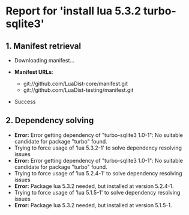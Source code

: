 # Report for 'install lua 5.3.2 turbo-sqlite3'


## 1. Manifest retrieval

- Downloading manifest...

- **Manifest URLs**:
    - git://github.com/LuaDist-core/manifest.git
    - git://github.com/LuaDist-testing/manifest.git
- Success

## 2. Dependency solving

- **Error:** Error getting dependency of "turbo-sqlite3 1.0-1": No suitable candidate for package "turbo" found.
- Trying to force usage of 'lua 5.3.2-1' to solve dependency resolving issues
- **Error:** Error getting dependency of "turbo-sqlite3 1.0-1": No suitable candidate for package "turbo" found.
- Trying to force usage of 'lua 5.2.4-1' to solve dependency resolving issues
- **Error:** Package lua 5.3.2 needed, but installed at version 5.2.4-1.
- Trying to force usage of 'lua 5.1.5-1' to solve dependency resolving issues
- **Error:** Package lua 5.3.2 needed, but installed at version 5.1.5-1.
